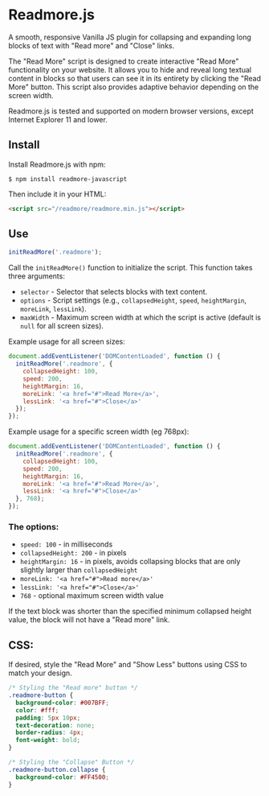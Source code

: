 # Readmore.js

A smooth, responsive Vanilla JS plugin for collapsing and expanding long blocks of text with "Read more" and "Close" links.

The "Read More" script is designed to create interactive "Read More" functionality on your website. It allows you to hide and reveal long textual content in blocks so that users can see it in its entirety by clicking the "Read More" button. This script also provides adaptive behavior depending on the screen width.

Readmore.js is tested and supported on modern browser versions, except Internet Explorer 11 and lower.


## Install

Install Readmore.js with npm:

```
$ npm install readmore-javascript
```

Then include it in your HTML:

```html
<script src="/readmore/readmore.min.js"></script>
```


## Use

```javascript
initReadMore('.readmore');
```
Call the `initReadMore()` function to initialize the script. This function takes three arguments:
				
* `selector` - Selector that selects blocks with text content.
* `options` - Script settings (e.g., `collapsedHeight`, `speed`, `heightMargin`, `moreLink`, `lessLink`).
* `maxWidth` - Maximum screen width at which the script is active (default is `null` for all screen sizes).


Example usage for all screen sizes:

```javascript
document.addEventListener('DOMContentLoaded', function () {
  initReadMore('.readmore', {
    collapsedHeight: 100,
    speed: 200,
    heightMargin: 16,
    moreLink: '<a href="#">Read More</a>',
    lessLink: '<a href="#">Close</a>'
  });
});
```

Example usage for a specific screen width (eg 768px):

```javascript
document.addEventListener('DOMContentLoaded', function () {
  initReadMore('.readmore', {
    collapsedHeight: 100,
    speed: 200,
    heightMargin: 16,
    moreLink: '<a href="#">Read More</a>',
    lessLink: '<a href="#">Close</a>'
  }, 768);
});
```

### The options:

* `speed: 100` - in milliseconds</li>
* `collapsedHeight: 200` - in pixels</li>
* `heightMargin: 16` - in pixels, avoids collapsing blocks that are only slightly larger than `collapsedHeight`
* `moreLink: '<a href="#">Read more</a>'`
* `lessLink: '<a href="#">Close</a>'`
* `768` - optional maximum screen width value

If the text block was shorter than the specified minimum collapsed height value, the block will not have a "Read more" link.


## CSS:

If desired, style the "Read More" and "Show Less" buttons using CSS to match your design.
```css
/* Styling the "Read more" button */
.readmore-button {
  background-color: #007BFF;
  color: #fff;
  padding: 5px 10px;
  text-decoration: none;
  border-radius: 4px;
  font-weight: bold;
}

/* Styling the "Collapse" Button */
.readmore-button.collapse {
  background-color: #FF4500;
}
```
